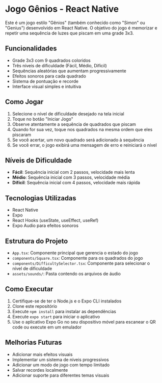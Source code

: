 # Jogo Gênios - React Native

Este é um jogo estilo "Gênios" (também conhecido como "Simon" ou "Genius") desenvolvido em React Native. O objetivo do jogo é memorizar e repetir uma sequência de luzes que piscam em uma grade 3x3.

## Funcionalidades

- Grade 3x3 com 9 quadrados coloridos
- Três níveis de dificuldade (Fácil, Médio, Difícil)
- Sequências aleatórias que aumentam progressivamente
- Efeitos sonoros para cada quadrado
- Sistema de pontuação e recorde
- Interface visual simples e intuitiva

## Como Jogar

1. Selecione o nível de dificuldade desejado na tela inicial
2. Toque no botão "Iniciar Jogo"
3. Observe atentamente a sequência de quadrados que piscam
4. Quando for sua vez, toque nos quadrados na mesma ordem que eles piscaram
5. Se você acertar, um novo quadrado será adicionado à sequência
6. Se você errar, o jogo exibirá uma mensagem de erro e reiniciará o nível

## Níveis de Dificuldade

- **Fácil**: Sequência inicial com 2 passos, velocidade mais lenta
- **Médio**: Sequência inicial com 3 passos, velocidade média
- **Difícil**: Sequência inicial com 4 passos, velocidade mais rápida

## Tecnologias Utilizadas

- React Native
- Expo
- React Hooks (useState, useEffect, useRef)
- Expo Audio para efeitos sonoros

## Estrutura do Projeto

- `App.tsx`: Componente principal que gerencia o estado do jogo
- `components/Square.tsx`: Componente para os quadrados do jogo
- `components/DifficultySelector.tsx`: Componente para selecionar o nível de dificuldade
- `assets/sounds/`: Pasta contendo os arquivos de áudio

## Como Executar

1. Certifique-se de ter o Node.js e o Expo CLI instalados
2. Clone este repositório
3. Execute `npm install` para instalar as dependências
4. Execute `expo start` para iniciar o aplicativo
5. Use o aplicativo Expo Go no seu dispositivo móvel para escanear o QR code ou execute em um emulador

## Melhorias Futuras

- Adicionar mais efeitos visuais
- Implementar um sistema de níveis progressivos
- Adicionar um modo de jogo com tempo limitado
- Salvar recordes localmente
- Adicionar suporte para diferentes temas visuais


